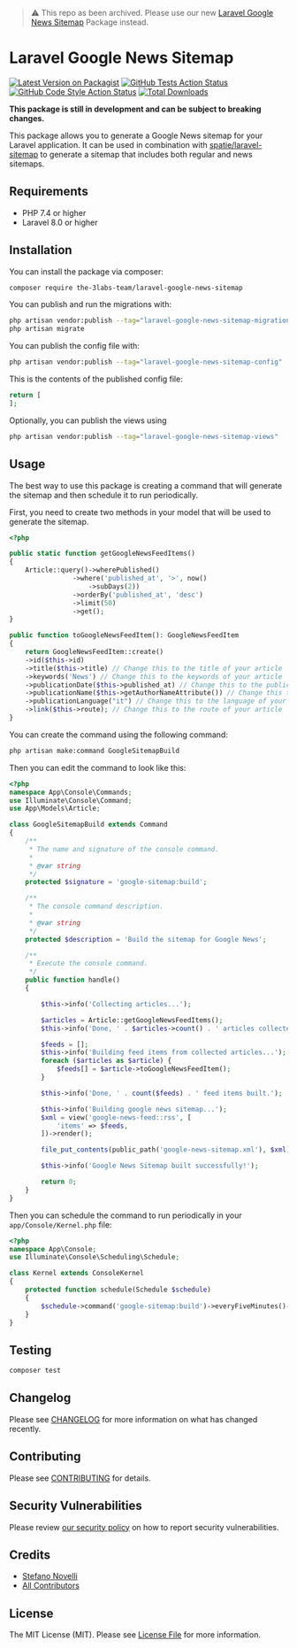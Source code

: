 > ⚠️ This repo as been archived. Please use our new [Laravel Google News Sitemap](https://github.com/The-3Labs-Team/laravel-googlenews-sitemap/) Package instead.

# Laravel Google News Sitemap

[![Latest Version on Packagist](https://img.shields.io/packagist/v/the-3labs-team/laravel-google-news-sitemap.svg?style=flat-square)](https://packagist.org/packages/the-3labs-team/laravel-google-news-sitemap)
[![GitHub Tests Action Status](https://img.shields.io/github/actions/workflow/status/the-3labs-team/laravel-google-news-sitemap/run-tests.yml?branch=main&label=tests&style=flat-square)](https://github.com/the-3labs-team/laravel-google-news-sitemap/actions?query=workflow%3Arun-tests+branch%3Amain)
[![GitHub Code Style Action Status](https://img.shields.io/github/actions/workflow/status/the-3labs-team/laravel-google-news-sitemap/fix-php-code-style-issues.yml?branch=main&label=code%20style&style=flat-square)](https://github.com/the-3labs-team/laravel-google-news-sitemap/actions?query=workflow%3A"Fix+PHP+code+style+issues"+branch%3Amain)
[![Total Downloads](https://img.shields.io/packagist/dt/the-3labs-team/laravel-google-news-sitemap.svg?style=flat-square)](https://packagist.org/packages/the-3labs-team/laravel-google-news-sitemap)

**This package is still in development and can be subject to breaking changes.**

This package allows you to generate a Google News sitemap for your Laravel application.
It can be used in combination with [spatie/laravel-sitemap](https://github.com/spatie/laravel-sitemap) to generate a sitemap that includes both regular and news sitemaps.

## Requirements
- PHP 7.4 or higher
- Laravel 8.0 or higher

## Installation

You can install the package via composer:

```bash
composer require the-3labs-team/laravel-google-news-sitemap
```

You can publish and run the migrations with:

```bash
php artisan vendor:publish --tag="laravel-google-news-sitemap-migrations"
php artisan migrate
```

You can publish the config file with:

```bash
php artisan vendor:publish --tag="laravel-google-news-sitemap-config"
```

This is the contents of the published config file:

```php
return [
];
```

Optionally, you can publish the views using

```bash
php artisan vendor:publish --tag="laravel-google-news-sitemap-views"
```

## Usage

The best way to use this package is creating a command that will generate the sitemap and then schedule it to run periodically.

First, you need to create two methods in your model that will be used to generate the sitemap.

```php
<?php

public static function getGoogleNewsFeedItems()
{
    Article::query()->wherePublished()
                ->where('published_at', '>', now()
                    ->subDays(2))
                ->orderBy('published_at', 'desc')
                ->limit(50)
                ->get();
}

public function toGoogleNewsFeedItem(): GoogleNewsFeedItem
{
    return GoogleNewsFeedItem::create()
    ->id($this->id)
    ->title($this->title) // Change this to the title of your article
    ->keywords('News') // Change this to the keywords of your article
    ->publicationDate($this->published_at) // Change this to the publication date of your article
    ->publicationName($this->getAuthorNameAttribute()) // Change this to the name of your author or publication
    ->publicationLanguage("it") // Change this to the language of your article
    ->link($this->route); // Change this to the route of your article
}
```

You can create the command using the following command:

```bash
php artisan make:command GoogleSitemapBuild
```

Then you can edit the command to look like this:

```php
<?php
namespace App\Console\Commands;
use Illuminate\Console\Command;
use App\Models\Article;

class GoogleSitemapBuild extends Command
{
    /**
     * The name and signature of the console command.
     *
     * @var string
     */
    protected $signature = 'google-sitemap:build';

    /**
     * The console command description.
     *
     * @var string
     */
    protected $description = 'Build the sitemap for Google News';

    /**
     * Execute the console command.
     */
    public function handle()
    {

        $this->info('Collecting articles...');

        $articles = Article::getGoogleNewsFeedItems();
        $this->info('Done, ' . $articles->count() . ' articles collected.');

        $feeds = [];
        $this->info('Building feed items from collected articles...');
        foreach ($articles as $article) {
            $feeds[] = $article->toGoogleNewsFeedItem();
        }

        $this->info('Done, ' . count($feeds) . ' feed items built.');

        $this->info('Building google news sitemap...');
        $xml = view('google-news-feed::rss', [
            'items' => $feeds,
        ])->render();

        file_put_contents(public_path('google-news-sitemap.xml'), $xml);

        $this->info('Google News Sitemap built successfully!');

        return 0;
    }
}
```

Then you can schedule the command to run periodically in your `app/Console/Kernel.php` file:

```php
<?php
namespace App\Console;
use Illuminate\Console\Scheduling\Schedule;

class Kernel extends ConsoleKernel
{
    protected function schedule(Schedule $schedule)
    {
        $schedule->command('google-sitemap:build')->everyFiveMinutes()->withoutOverlapping();
    }
}
```

## Testing

```bash
composer test
```

## Changelog

Please see [CHANGELOG](CHANGELOG.md) for more information on what has changed recently.

## Contributing

Please see [CONTRIBUTING](CONTRIBUTING.md) for details.

## Security Vulnerabilities

Please review [our security policy](../../security/policy) on how to report security vulnerabilities.

## Credits

- [Stefano Novelli](https://github.com/The-3Labs-Team)
- [All Contributors](../../contributors)

## License

The MIT License (MIT). Please see [License File](LICENSE.md) for more information.
